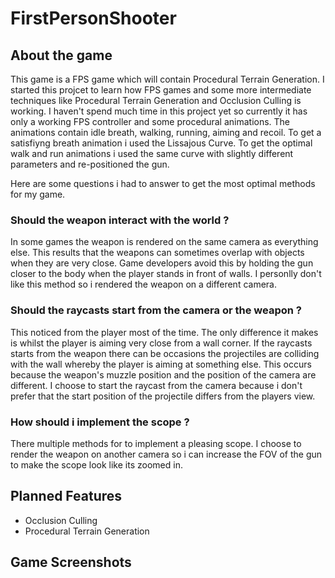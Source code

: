 # FirstPersonShooter

## About the game
This game is a FPS game which will contain Procedural Terrain Generation. I started this projcet to learn how FPS games and some more intermediate techniques like Procedural Terrain Generation and Occlusion Culling is working. I haven't spend much time in this project yet so currently it has only a working FPS controller and some procedural animations. The animations contain idle breath, walking, running, aiming and recoil. To get a satisfiyng breath animation i used the Lissajous Curve. To get the optimal walk and run animations i used the same curve with slightly different parameters and re-positioned the gun. 

Here are some questions i had to answer to get the most optimal methods for my game.

### Should the weapon interact with the world ? 
 In some games the weapon is rendered on the same camera as everything else. This results that the weapons can sometimes overlap with objects when they are very close. Game developers avoid this by holding the gun closer to the body when the player stands in front of walls. I personlly don't like this method so i rendered the weapon on a different camera.

### Should the raycasts start from the camera or the weapon ? 
This noticed from the player most of the time. The only difference it makes is whilst the player is aiming very close from a wall corner. If the raycasts starts from the weapon there can be occasions the projectiles are colliding with the wall whereby the player is aiming at something else. This occurs because the weapon's muzzle position and the position of the camera are different. I choose to start the raycast from the camera because i don't prefer that the start position of the projectile differs from the players view.

### How should i implement the scope ? 
There multiple methods for to implement a pleasing scope. I choose to render the weapon on another camera so i can increase the FOV of the gun to make the scope look like its zoomed in.


## Planned Features
- Occlusion Culling
- Procedural Terrain Generation 

## Game Screenshots
